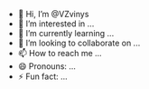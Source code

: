 - 👋 Hi, I’m @VZvinys
- 👀 I’m interested in ...
- 🌱 I’m currently learning ...
- 💞️ I’m looking to collaborate on ...
- 📫 How to reach me ...
- 😄 Pronouns: ...
- ⚡ Fun fact: ...

<!---
VZvinys/VZvinys is a ✨ special ✨ repository because its `README.md` (this file) appears on your GitHub profile.
You can click the Preview link to take a look at your changes.
--->

